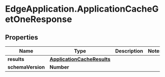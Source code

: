 # EdgeApplication.ApplicationCacheGetOneResponse

## Properties

Name | Type | Description | Notes
------------ | ------------- | ------------- | -------------
**results** | [**ApplicationCacheResults**](ApplicationCacheResults.md) |  | 
**schemaVersion** | **Number** |  | 


